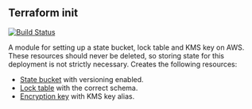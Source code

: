 ## Terraform init

[![Build Status](https://travis-ci.com/telia-oss/terraform-aws-terraform-init.svg?branch=master)](https://travis-ci.com/telia-oss/terraform-aws-terraform-init)

A module for setting up a state bucket, lock table and KMS key on AWS. These resources should never be deleted, so storing state
for this deployment is not strictly necessary. Creates the following resources:

- [State bucket](https://www.terraform.io/docs/providers/aws/r/s3_bucket.html) with versioning enabled.
- [Lock table](https://www.terraform.io/docs/providers/aws/r/dynamodb_table.html) with the correct schema.
- [Encryption key](https://www.terraform.io/docs/providers/aws/r/kms_key.html) with KMS key alias.

